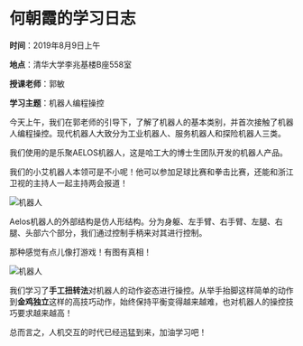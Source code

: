 # 何朝霞的学习日志

**时间**：2019年8月9日上午

**地点**：清华大学李兆基楼B座558室

**授课老师**：郭敏

**学习主题**：机器人编程操控

今天上午，我们在郭老师的引导下，了解了机器人的基本类别，并首次接触了机器人编程操控。现代机器人大致分为工业机器人、服务机器人和探险机器人三类。

我们使用的是乐聚AELOS机器人，这是哈工大的博士生团队开发的机器人产品。

我们的小艾机器人本领可是不小呢！他可以参加足球比赛和拳击比赛，还能和浙江卫视的主持人一起主持两会报道！

![机器人](/Users/glory/Downloads/IMG_7593.jpg)

Aelos机器人的外部结构是仿人形结构。分为身躯、左手臂、右手臂、左腿、右腿、头部六个部分，我们通过控制手柄来对其进行控制。

那种感觉有点儿像打游戏！有图有真相！

![机器人](/Users/glory/Downloads/IMG_7625.jpg)

我们学习了**手工扭转法**对机器人的动作姿态进行操控。从举手抬脚这样简单的动作到**金鸡独立**这样的高技巧动作，始终保持平衡变得越来越难，也对机器人的操控技巧要求越来越高！

总而言之，人机交互的时代已经迅猛到来，加油学习吧！